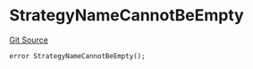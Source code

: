 # StrategyNameCannotBeEmpty
[Git Source](https://github.com/FloorDAO/floor-v2/blob/fd4de86a192de96d73fe2e56a84ec542b57b1c69/src/contracts/strategies/StrategyFactory.sol)


```solidity
error StrategyNameCannotBeEmpty();
```

